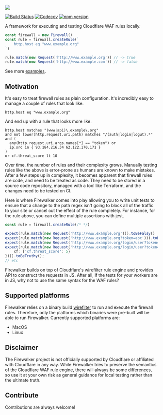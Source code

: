![](https://github.com/SerCeMan/firewalker/raw/master/logo/logo.png)

[![Build Status](https://travis-ci.org/SerCeMan/firewalker.svg?branch=master)](https://travis-ci.org/SerCeMan/firewalker)
[![Codecov](https://codecov.io/gh/SerCeMan/firewalker/branch/master/graph/badge.svg)](https://codecov.io/gh/SerCeMan/firewalker)
[![npm version](https://badge.fury.io/js/firewalker.svg)](https://www.npmjs.com/package/firewalker)


A framework for executing and testing Cloudflare WAF rules locally.

```typescript
const firewall = new Firewall()
const rule = firewall.createRule(`
    http.host eq "www.example.org"
`)

rule.match(new Request('http://www.example.org')) // -> true
rule.match(new Request('http://www.example.com')) // -> false
```

See more [examples](https://github.com/SerCeMan/firewalker/blob/master/test/firewall.tests.ts).

## Motivation

It's easy to treat firewall rules as plain configuration. It's incredibly easy to manage a couple of rules that look like.
```
http.host eq "www.example.org" 
```

And end up with a rule that looks more like. 
```wireshark
http.host matches "(www|api)\.example\.org"
and not lower(http.request.uri.path) matches "/(auth|login|logut).*"
and (
  any(http.request.uri.args.names[*] == "token") or
  ip.src in { 93.184.216.34 62.122.170.171 }
)
or cf.threat_score lt 10
``` 

Over time, the number of rules and their complexity grows. Manually testing rules like the above is error-prone as humans are known to make mistakes. After a few steps up in complexity, it becomes apparent that firewall rules are code, and need to be treated as code. They need to be stored in a source code repository, managed with a tool like Terraform, and the changes need to be tested on CI. 

Here is where Firewalker comes into play allowing you to write unit tests to ensure that a change to the path regex isn't going to block all of the traffic to your site or cancel out the effect of the rule completely. For instance, for the rule above, you can define multiple assertions with jest.

```typescript
const rule = firewall.createRule(/* */)

expect(rule.match(new Request('http://www.example.org'))).toBeFalsy()
expect(rule.match(new Request('http://www.example.org?token=abc'))).toBeTruthy()
expect(rule.match(new Request('http://www.example.org/login/user?token=abc'))).toBeFalsy()
expect(rule.match(new Request('http://www.example.org/login/user?token=abc', {
    cf: {'cf.threat_score': 5}
}))).toBeTruthy();
// etc
```

Firewalker builds on top of Cloudflare's [wirefilter](https://github.com/cloudflare/wirefilter) rule engine and provides API to construct the requests in JS. After all, if the tests for your workers are in JS, why not to use the same syntax for the WAF rules?

## Supported platforms
Firewalker relies on a binary build [wirefilter](https://github.com/cloudflare/wirefilter) to run and execute the firewall rules. Therefore, only the platforms which binaries were pre-built will be able to run Firewalker. Currently supported platforms are:

* MacOS
* Linux

## Disclaimer
The Firewalker project is not officially supported by Cloudflare or affiliated with Cloudflare in any way. While Firewalker tries to preserve the semantics of the Cloudflare WAF rule engine, there will always be some differences, so use it at your own risk as general guidance for local testing rather than the ultimate truth.

## Contribute
Contributions are always welcome!
